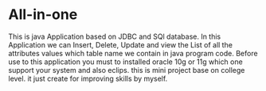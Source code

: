 # All-in-one
This is java Application based on JDBC and SQl database. In this Application we can Insert, Delete, Update and view the List of all the attributes values which table name we contain in java program code.
Before use to this application you must to installed oracle 10g or 11g which one support your system and also eclips.
this is mini project base on college level. it just create for improving skills by myself.
